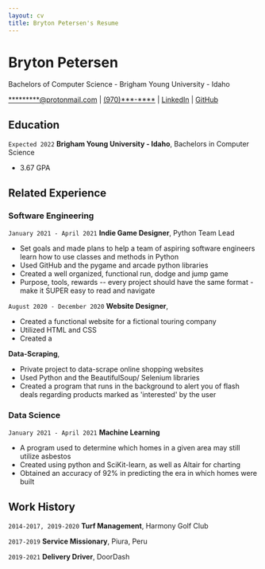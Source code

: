 ```yaml
---
layout: cv
title: Bryton Petersen's Resume
---
```

# Bryton Petersen
Bachelors of Computer Science - Brigham Young University - Idaho

<div id="webaddress">
<a href="***********@protonmail.com">*********@protonmail.com</a>
| <a href=>(970)***-****</a>
| <a href="https://www.linkedin.com/groups/13537407/">LinkedIn</a>
| <a href="https://github.com/byuids-resumes">GitHub</a>
</div>

<!-- https://www.monique.tech/the-art-of-markdown -->

## Education

`Expected 2022`
__Brigham Young University - Idaho__, Bachelors in Computer Science

- 3.67 GPA


## Related Experience

<!-- ### Internships

`January 2028 - June 2028`
__Pacific Northwest National Lab__, Richland, WA

- Worked on novel methods for soil sampling to reduce laboratory measurements
- Used R and Visual Sample Plan to establish new sampling algorithms
- Published a journal article in Environmental Quality. -->

### Software Engineering

`January 2021 - April 2021`
__Indie Game Designer__, Python Team Lead

- Set goals and made plans to help a team of aspiring software engineers learn how to use classes and methods in Python
- Used GitHub and the pygame and arcade python libraries
- Created a well organized, functional run, dodge and jump game 
- Purpose, tools, rewards -- every project should have the same format - make it SUPER easy to read and navigate

`August 2020 - December 2020`
__Website Designer__, 

- Created a functional website for a fictional touring company
- Utilized HTML and CSS
- Created a 

__Data-Scraping__,

- Private project to data-scrape online shopping websites
- Used Python and the BeautifulSoup/ Selenium libraries
- Created a program that runs in the background to alert you of flash deals regarding products marked as 'interested' by the user

### Data Science

`January 2021 - April 2021`
__Machine Learning__

- A program used to determine which homes in a given area may still utilize asbestos
- Created using python and SciKit-learn, as well as Altair for charting
- Obtained an accuracy of 92% in predicting the era in which homes were built


## Work History

`2014-2017, 2019-2020`
__Turf Management__, Harmony Golf Club

`2017-2019`
__Service Missionary__, Piura, Peru

`2019-2021`
__Delivery Driver__, DoorDash


<!-- ### Footer

Last updated: May 2013 -->


